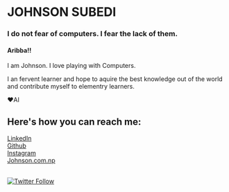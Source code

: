 
# JOHNSON SUBEDI
### I do not fear of computers. I fear the lack of them.

#### Aribba!!
I am Johnson. I love playing with Computers. 


I an fervent learner and hope to  aquire the best knowledge out of the world and contribute myself to elementry learners.

❤AI

## Here's how you can reach me:
[LinkedIn](https://www.linkedin.com/in/johnson-subedi-154a861aa/) <br>
[Github](https://github.com/I-Johnson) <br>
[Instagram](https://www.instagram.com/subedi_johnson/)<br>
[Johnson.com.np](https://i-johnson.live/)
<br></br>
<p> 
  <a href = "https://twitter.com/JohnsonSubedi">
    <img alt="Twitter Follow" src="https://img.shields.io/twitter/follow/JohnsonSubedi?style=for-the-badge">
  </a>
</p>
